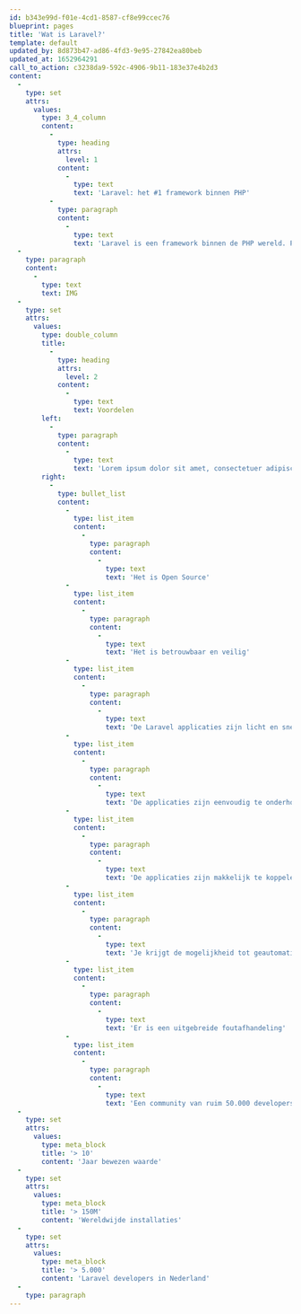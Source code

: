 ```yaml
---
id: b343e99d-f01e-4cd1-8587-cf8e99ccec76
blueprint: pages
title: 'Wat is Laravel?'
template: default
updated_by: 8d873b47-ad86-4fd3-9e95-27842ea80beb
updated_at: 1652964291
call_to_action: c3238da9-592c-4906-9b11-183e37e4b2d3
content:
  -
    type: set
    attrs:
      values:
        type: 3_4_column
        content:
          -
            type: heading
            attrs:
              level: 1
            content:
              -
                type: text
                text: 'Laravel: het #1 framework binnen PHP'
          -
            type: paragraph
            content:
              -
                type: text
                text: 'Laravel is een framework binnen de PHP wereld. PHP is een programmeertaal die gebruikt wordt om websites en webapplicaties in te bouwen. De taal is in 1994 ontworpen en naar schatting gebruikt ruim 80% van alle websites PHP als programmeertaal. Ook populaire sites zoals Facebook gebruiken PHP onder de motorkap. Om het bouwen van websites en webapplicaties makkelijker en sneller te maken, wordt er binnen PHP vaak gewerkt met frameworks. Een framework is een set aan code componenten die het programmeren makkelijker en sneller maakt; denk daarbij bijvoorbeeld aan een Ideal betaling, een inlogscherm of het gebruikersbeheer. Vaak maken de gebruikers van een framework afspraken hoe die componenten gebruikt moeten worden. Zo wordt een applicatie - gebouwd in een framework - overdraagbaar tussen verschillende developers. Het Laravel framework bestaat al sinds 2011. Wereldwijd maken ruim 50.000 developers gebruik van het framework, waarmee het één van de populairste en grootste frameworks ter wereld is.'
  -
    type: paragraph
    content:
      -
        type: text
        text: IMG
  -
    type: set
    attrs:
      values:
        type: double_column
        title:
          -
            type: heading
            attrs:
              level: 2
            content:
              -
                type: text
                text: Voordelen
        left:
          -
            type: paragraph
            content:
              -
                type: text
                text: 'Lorem ipsum dolor sit amet, consectetuer adipiscing elit. Aenean commodo ligula eget dolor. Aenean massa. Cum sociis. In enim justo, rhoncus ut, imperdiet a, venenatis vitae, justo. Nullam dictum felis eu pede mollis pretium. Integer tincidunt. Cras dapibus. Vivamus elementum semper nisi. Cum sociis. In enim justo, rhoncus ut, imperdiet a, venenatis vitae, justo. Nullam dictum felis eu pede mollis pretium. Integer tincidunt.'
        right:
          -
            type: bullet_list
            content:
              -
                type: list_item
                content:
                  -
                    type: paragraph
                    content:
                      -
                        type: text
                        text: 'Het is Open Source'
              -
                type: list_item
                content:
                  -
                    type: paragraph
                    content:
                      -
                        type: text
                        text: 'Het is betrouwbaar en veilig'
              -
                type: list_item
                content:
                  -
                    type: paragraph
                    content:
                      -
                        type: text
                        text: 'De Laravel applicaties zijn licht en snel'
              -
                type: list_item
                content:
                  -
                    type: paragraph
                    content:
                      -
                        type: text
                        text: 'De applicaties zijn eenvoudig te onderhouden en makkelijk uit te breiden'
              -
                type: list_item
                content:
                  -
                    type: paragraph
                    content:
                      -
                        type: text
                        text: 'De applicaties zijn makkelijk te koppelen aan andere systemen'
              -
                type: list_item
                content:
                  -
                    type: paragraph
                    content:
                      -
                        type: text
                        text: 'Je krijgt de mogelijkheid tot geautomatiseerd testen'
              -
                type: list_item
                content:
                  -
                    type: paragraph
                    content:
                      -
                        type: text
                        text: 'Er is een uitgebreide foutafhandeling'
              -
                type: list_item
                content:
                  -
                    type: paragraph
                    content:
                      -
                        type: text
                        text: 'Een community van ruim 50.000 developers voegt dagelijks nieuwe componenten aan het framework toe'
  -
    type: set
    attrs:
      values:
        type: meta_block
        title: '> 10'
        content: 'Jaar bewezen waarde'
  -
    type: set
    attrs:
      values:
        type: meta_block
        title: '> 150M'
        content: 'Wereldwijde installaties'
  -
    type: set
    attrs:
      values:
        type: meta_block
        title: '> 5.000'
        content: 'Laravel developers in Nederland'
  -
    type: paragraph
---
```

